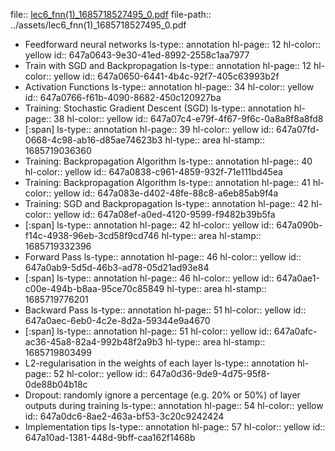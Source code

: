 file:: [lec6_fnn(1)_1685718527495_0.pdf](../assets/lec6_fnn(1)_1685718527495_0.pdf)
file-path:: ../assets/lec6_fnn(1)_1685718527495_0.pdf

- Feedforward neural networks
  ls-type:: annotation
  hl-page:: 12
  hl-color:: yellow
  id:: 647a0643-9e30-41ed-8992-2558c1aa7977
- Train with SGD and Backpropagation
  ls-type:: annotation
  hl-page:: 12
  hl-color:: yellow
  id:: 647a0650-6441-4b4c-92f7-405c63993b2f
- Activation Functions
  ls-type:: annotation
  hl-page:: 34
  hl-color:: yellow
  id:: 647a0766-f61b-4090-8682-450c120927ba
- Training: Stochastic Gradient Descent (SGD) 
  ls-type:: annotation
  hl-page:: 38
  hl-color:: yellow
  id:: 647a07c4-e79f-4f67-9f6c-0a8a8f8a8fd8
- [:span]
  ls-type:: annotation
  hl-page:: 39
  hl-color:: yellow
  id:: 647a07fd-0668-4c98-ab16-d85ae74623b3
  hl-type:: area
  hl-stamp:: 1685719036360
- Training: Backpropagation Algorithm
  ls-type:: annotation
  hl-page:: 40
  hl-color:: yellow
  id:: 647a0838-c961-4859-932f-71e111bd45ea
- Training: Backpropagation Algorithm
  ls-type:: annotation
  hl-page:: 41
  hl-color:: yellow
  id:: 647a083e-d402-48fe-88c8-a6eb85ab9f4a
- Training: SGD and Backpropagation
  ls-type:: annotation
  hl-page:: 42
  hl-color:: yellow
  id:: 647a08ef-a0ed-4120-9599-f9482b39b5fa
- [:span]
  ls-type:: annotation
  hl-page:: 42
  hl-color:: yellow
  id:: 647a090b-f14c-4938-96eb-3cd58f9cd746
  hl-type:: area
  hl-stamp:: 1685719332396
- Forward Pass
  ls-type:: annotation
  hl-page:: 46
  hl-color:: yellow
  id:: 647a0ab9-5d5d-46b3-ad78-05d21ad93e84
- [:span]
  ls-type:: annotation
  hl-page:: 46
  hl-color:: yellow
  id:: 647a0ae1-c00e-494b-b8aa-95ce70c85849
  hl-type:: area
  hl-stamp:: 1685719776201
- Backward Pass
  ls-type:: annotation
  hl-page:: 51
  hl-color:: yellow
  id:: 647a0aec-6eb0-4c2e-8d2a-59344e9a4670
- [:span]
  ls-type:: annotation
  hl-page:: 51
  hl-color:: yellow
  id:: 647a0afc-ac36-45a8-82a4-992b48f2a9b3
  hl-type:: area
  hl-stamp:: 1685719803499
- L2-regularisation in the weights of each layer
  ls-type:: annotation
  hl-page:: 52
  hl-color:: yellow
  id:: 647a0d36-9de9-4d75-95f8-0de88b04b18c
- Dropout: randomly ignore a percentage (e.g. 20% or 50%) of layer outputs during training
  ls-type:: annotation
  hl-page:: 54
  hl-color:: yellow
  id:: 647a0dc6-8ae2-463a-bf53-3c20c9242424
- Implementation tips
  ls-type:: annotation
  hl-page:: 57
  hl-color:: yellow
  id:: 647a10ad-1381-448d-9bff-caa162f1468b